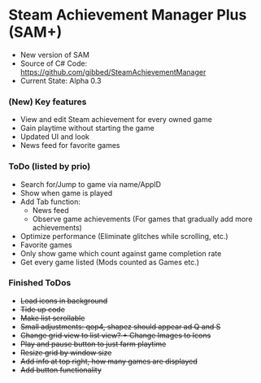# Steam Achievement Manager Plus (SAM+)
- New version of SAM
- Source of C# Code: https://github.com/gibbed/SteamAchievementManager
- Current State: Alpha 0.3

### (New) Key features
- View and edit Steam achievement for every owned game
- Gain playtime without starting the game
- Updated UI and look
- News feed for favorite games

### ToDo (listed by prio)

- Search for/Jump to game via name/AppID
- Show when game is played
- Add Tab function:
    - News feed
    - Observe game achievements (For games that gradually add more achievements)
- Optimize performance (Eliminate glitches while scrolling, etc.)
- Favorite games
- Only show game which count against game completion rate
- Get every game listed (Mods counted as Games etc.)

### Finished ToDos
- ~~Load icons in background~~
- ~~Tide up code~~
- ~~Make list scrollable~~
- ~~Small adjustments: qop4, shapez should appear ad Q and S~~
- ~~Change grid view to list view? + Change Images to Icons~~
- ~~Play and pause button to just farm playtime~~
- ~~Resize grid by window size~~
- ~~Add info at top right, how many games are displayed~~
- ~~Add button functionality~~